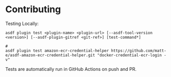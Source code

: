 # Contributing

Testing Locally:

```shell
asdf plugin test <plugin-name> <plugin-url> [--asdf-tool-version <version>] [--asdf-plugin-gitref <git-ref>] [test-command*]

#
asdf plugin test amazon-ecr-credential-helper https://github.com/matt-e/asdf-amazon-ecr-credential-helper.git "docker-credential-ecr-login -v"
```

Tests are automatically run in GitHub Actions on push and PR.
